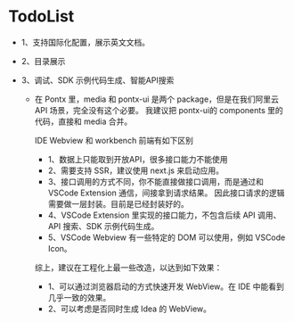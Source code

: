# TodoList

* 1、支持国际化配置，展示英文文档。
* 2、目录展示
* 3、调试、SDK 示例代码生成、智能API搜索

	* 在 Pontx 里，media 和 pontx-ui 是两个 package，但是在我们阿里云 API 场景，完全没有这个必要。
		我建议把 pontx-ui的 components 里的代码，直接和 media 合并。

		IDE Webview 和 workbench 前端有如下区别

		* 1、数据上只能取到开放API，很多接口能力不能使用
		* 2、需要支持 SSR，建议使用 next.js 来启动应用。
		* 3、接口调用的方式不同，你不能直接做接口调用，而是通过和 VSCode Extension 通信，间接拿到请求结果。
			因此接口请求的逻辑需要做一层封装。目前是已经封装好的。
		* 4、VSCode Extension 里实现的接口能力，不包含后续 API 调用、API 搜索、SDK 示例代码生成。
		* 5、VSCode Webview 有一些特定的 DOM 可以使用，例如 VSCode Icon。

		综上，建议在工程化上最一些改造，以达到如下效果：

		* 1、可以通过浏览器启动的方式快速开发 WebView。在 IDE 中能看到几乎一致的效果。
		* 2、可以考虑是否同时生成 Idea 的 WebView。
